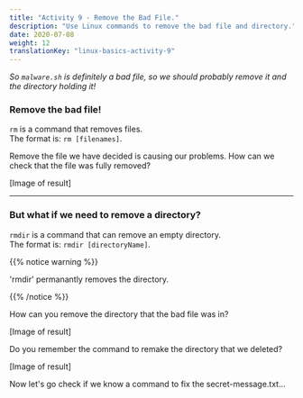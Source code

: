 ```yaml
---
title: "Activity 9 - Remove the Bad File."
description: "Use Linux commands to remove the bad file and directory."
date: 2020-07-08
weight: 12
translationKey: "linux-basics-activity-9"
---
```


*So `malware.sh` is definitely a bad file, so we should probably remove it and the directory holding it!*

### Remove the bad file!

`rm` is a command that removes files.  
The format is: `rm [filenames]`.

Remove the file we have decided is causing our problems. How can we check that the file was fully removed?

[Image of result]

----

### But what if we need to remove a directory?

`rmdir` is a command that can remove an empty directory.  
The format is: `rmdir [directoryName]`.

{{% notice warning %}}

'rmdir' permanantly removes the directory.

{{% /notice %}}

How can you remove the directory that the bad file was in?

[Image of result]

Do you remember the command to remake the directory that we deleted?

[Image of result]

Now let's go check if we know a command to fix the secret-message.txt...
